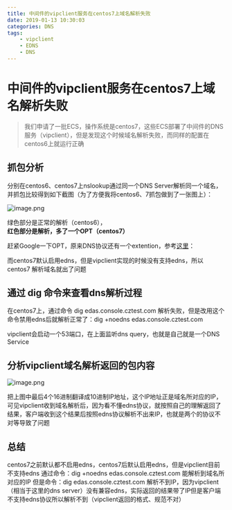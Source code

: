 ```yaml
---
title: 中间件的vipclient服务在centos7上域名解析失败
date: 2019-01-13 10:30:03
categories: DNS
tags:
    - vipclient
    - EDNS
    - DNS
---
```


# 中间件的vipclient服务在centos7上域名解析失败

> 我们申请了一批ECS，操作系统是centos7，这些ECS部署了中间件的DNS服务（vipclient），但是发现这个时候域名解析失败，而同样的配置在centos6上就运行正确



## 抓包分析

分别在centos6、centos7上nslookup通过同一个DNS Server解析同一个域名，并抓包比较得到如下截图（为了方便我将centos6、7抓包做到了一张图上）：

![image.png](http://ata2-img.oss-cn-zhangjiakou.aliyuncs.com/1d5295ccb1fab715f246b54faf94eaaf.png)

绿色部分是正常的解析（centos6），**红色部分是解析，多了一个OPT（centos7）**

赶紧Google一下OPT，原来DNS协议还有一个extention，参考[这里](https://tools.ietf.org/html/rfc6891#page-15 "EDNS OPT")： 

而centos7默认启用edns，但是vipclient实现的时候没有支持edns，所以 centos7 解析域名就出了问题

## 通过 dig 命令来查看dns解析过程

在centos7上，通过命令 dig edas.console.cztest.com 解析失败，但是改用这个命令禁用edns后就解析正常了：dig +noedns edas.console.cztest.com 

vipclient会启动一个53端口，在上面监听dns query，也就是自己就是一个DNS Service

## 分析vipclient域名解析返回的包内容

![image.png](http://ata2-img.oss-cn-zhangjiakou.aliyuncs.com/0882e4815fb1acfa80f813db4bb7265b.png)

把上图中最后4个16进制翻译成10进制IP地址，这个IP地址正是域名所对应的IP，可见vipclient收到域名解析后，因为看不懂edns协议，就按照自己的理解返回了结果，客户端收到这个结果后按照edns协议解析不出来IP，也就是两个的协议不对等导致了问题

## 总结

centos7之前默认都不启用edns，centos7后默认启用edns，但是vipclient目前不支持edns
通过命令：dig +noedns edas.console.cztest.com 能解析到域名所对应的IP
但是命令：dig edas.console.cztest.com  解析不到IP，因为vipclient（相当于这里的dns server）没有兼容edns，实际返回的结果带了IP但是客户端不支持edns协议所以解析不到（vipclient返回的格式、规范不对）